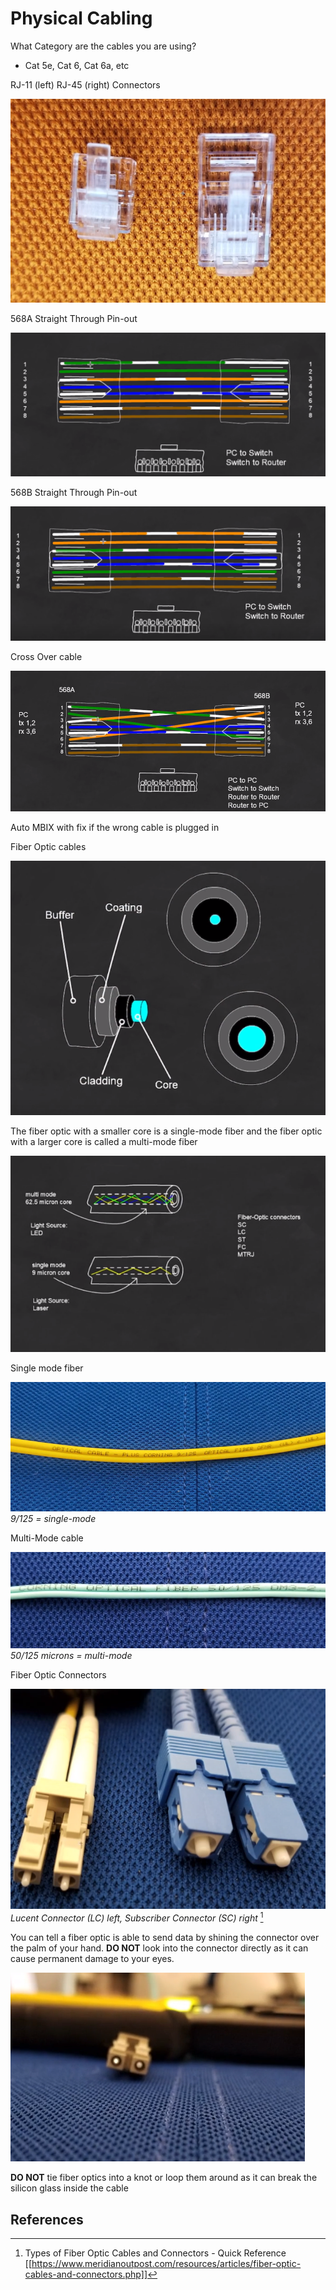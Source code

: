 # Physical Cabling

What Category are the cables you are using?
- Cat 5e, Cat 6, Cat 6a, etc

RJ-11 (left) RJ-45 (right) Connectors

![RJ-45 Connector](../docs/assets/chapter-01/sec05_image01.png)

568A Straight Through Pin-out

![RJ-45 Connector](../docs/assets/chapter-01/sec05_image02.png)

568B Straight Through Pin-out

![RJ-45 Connector](../docs/assets/chapter-01/sec05_image03.png)

Cross Over cable

![RJ-45 Connector](../docs/assets/chapter-01/sec05_image04.png)

Auto MBIX with fix if the wrong cable is plugged in

Fiber Optic cables

![RJ-45 Connector](../docs/assets/chapter-01/sec05_image05.png)

The fiber optic with a smaller core is a single-mode fiber and the fiber optic with a larger core is called a multi-mode fiber

![RJ-45 Connector](../docs/assets/chapter-01/sec05_image06.png)

Single mode fiber 

![RJ-45 Connector](../docs/assets/chapter-01/sec05_image07.png)
*9/125 = single-mode*

Multi-Mode cable

![RJ-45 Connector](../docs/assets/chapter-01/sec05_image08.png)
*50/125 microns = multi-mode*

Fiber Optic Connectors

![RJ-45 Connector](../docs/assets/chapter-01/sec05_image09.png)
*Lucent Connector (LC) left, Subscriber Connector (SC) right* [^1]

You can tell a fiber optic is able to send data by shining the connector over the palm of your hand. **DO NOT** look into the connector directly as it can cause permanent damage to your eyes.

![RJ-45 Connector](../docs/assets/chapter-01/sec05_image10.png)

**DO NOT** tie fiber optics into a knot or loop them around as it can break the silicon glass inside the cable

## References
[^1]: Types of Fiber Optic Cables and Connectors - Quick Reference [[https://www.meridianoutpost.com/resources/articles/fiber-optic-cables-and-connectors.php]]
